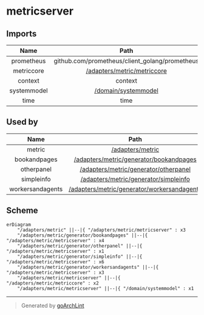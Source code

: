 # metricserver

## Imports

|    Name     |                        Path                        | Inner | Count |
|:-----------:|:--------------------------------------------------:|:-----:|:-----:|
| prometheus  |   github.com/prometheus/client_golang/prometheus   |  ❌   |   3   |
| metriccore  |    [/adapters/metric/metriccore](metriccore.md)    |  ✅   |   2   |
|   context   |                      context                       |  ❌   |   1   |
| systemmodel | [/domain/systemmodel](../../domain/systemmodel.md) |  ✅   |   1   |
|    time     |                        time                        |  ❌   |   1   |

## Used by

|       Name       |                                     Path                                     |
|:----------------:|:----------------------------------------------------------------------------:|
|      metric      |                       [/adapters/metric](../metric.md)                       |
|   bookandpages   |     [/adapters/metric/generator/bookandpages](generator/bookandpages.md)     |
|    otherpanel    |       [/adapters/metric/generator/otherpanel](generator/otherpanel.md)       |
|    simpleinfo    |       [/adapters/metric/generator/simpleinfo](generator/simpleinfo.md)       |
| workersandagents | [/adapters/metric/generator/workersandagents](generator/workersandagents.md) |

## Scheme

```mermaid
erDiagram
    "/adapters/metric" ||--|{ "/adapters/metric/metricserver" : x3
    "/adapters/metric/generator/bookandpages" ||--|{ "/adapters/metric/metricserver" : x4
    "/adapters/metric/generator/otherpanel" ||--|{ "/adapters/metric/metricserver" : x1
    "/adapters/metric/generator/simpleinfo" ||--|{ "/adapters/metric/metricserver" : x6
    "/adapters/metric/generator/workersandagents" ||--|{ "/adapters/metric/metricserver" : x3
    "/adapters/metric/metricserver" ||--|{ "/adapters/metric/metriccore" : x2
    "/adapters/metric/metricserver" ||--|{ "/domain/systemmodel" : x1
```

---

> Generated by [goArchLint](https://github.com/gbh007/goarchlint)
